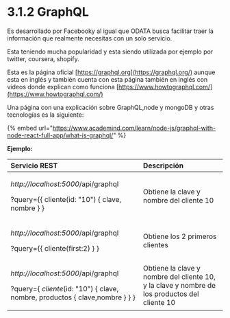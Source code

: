 # 3.1.2 GraphQL

Es desarrollado por Facebooky al igual que ODATA busca facilitar traer la información que realmente necesitas con un solo servicio.

Esta teniendo mucha popularidad y esta siendo utilizada por ejemplo por twitter, coursera, shopify.

Esta es la página oficial [https://graphql.org](https://graphql.org/) aunque esta en inglés y también cuenta con esta página también en inglés con videos donde explican como funciona [https://www.howtographql.com/](https://www.howtographql.com/)

Una página con una explicación sobre GraphQL,node y mongoDB y otras tecnologías es la siguiente:

{% embed url="https://www.academind.com/learn/node-js/graphql-with-node-react-full-app/what-is-graphql/" %}

**Ejemplo:**

<table>
  <thead>
    <tr>
      <th style="text-align:left">Servicio REST</th>
      <th style="text-align:left">Descripci&#xF3;n</th>
    </tr>
  </thead>
  <tbody>
    <tr>
      <td style="text-align:left">
        <p><em>http://localhost:5000</em>/api/graphql</p>
        <p>?query={{ cliente(id: &quot;10&quot;) { clave, nombre } }</p>
      </td>
      <td style="text-align:left">Obtiene la clave y nombre del cliente 10</td>
    </tr>
    <tr>
      <td style="text-align:left">
        <p><em>http://localhost:5000</em>/api/graphql</p>
        <p>?query={{ cliente(first:2) } }</p>
      </td>
      <td style="text-align:left">Obtiene los 2 primeros clientes</td>
    </tr>
    <tr>
      <td style="text-align:left">
        <p><em>http://localhost:5000</em>/api/graphql</p>
        <p>?query={ <em>cliente</em>(id: &quot;10&quot;) { clave, nombre, productos
          { clave,nombre } } }</p>
      </td>
      <td style="text-align:left">Obtiene la clave y nombre del cliente 10, y la clave y nombre de los productos
        del cliente 10</td>
    </tr>
  </tbody>
</table>